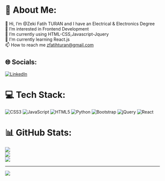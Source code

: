 # 💫 About Me:
👋 Hi, I’m @Zeki Fatih TURAN and I have an Electrical & Electronics Degree<br>👀 I’m interested in Frontend Development<br>🌱 I’m currently using HTML-CSS,Javascript-Jquery<br>🌱 I'm currently learning React.js<br>📫 How to reach me zfatihturan@gmail.com


## 🌐 Socials:
[![LinkedIn](https://img.shields.io/badge/LinkedIn-%230077B5.svg?logo=linkedin&logoColor=white)](https://linkedin.com/in/https://www.linkedin.com/in/zeki-fatih-turan-95a66022a/) 

# 💻 Tech Stack:
![CSS3](https://img.shields.io/badge/css3-%231572B6.svg?style=for-the-badge&logo=css3&logoColor=white) ![JavaScript](https://img.shields.io/badge/javascript-%23323330.svg?style=for-the-badge&logo=javascript&logoColor=%23F7DF1E) ![HTML5](https://img.shields.io/badge/html5-%23E34F26.svg?style=for-the-badge&logo=html5&logoColor=white) ![Python](https://img.shields.io/badge/python-3670A0?style=for-the-badge&logo=python&logoColor=ffdd54) ![Bootstrap](https://img.shields.io/badge/bootstrap-%23563D7C.svg?style=for-the-badge&logo=bootstrap&logoColor=white) ![jQuery](https://img.shields.io/badge/jquery-%230769AD.svg?style=for-the-badge&logo=jquery&logoColor=white) ![React](https://img.shields.io/badge/react-%2320232a.svg?style=for-the-badge&logo=react&logoColor=%2361DAFB)
# 📊 GitHub Stats:
![](https://github-readme-stats.vercel.app/api?username=zeckeybay&theme=gruvbox&hide_border=false&include_all_commits=true&count_private=false)<br/>
![](https://github-readme-streak-stats.herokuapp.com/?user=zeckeybay&theme=gruvbox&hide_border=false)<br/>
![](https://github-readme-stats.vercel.app/api/top-langs/?username=zeckeybay&theme=gruvbox&hide_border=false&include_all_commits=true&count_private=false&layout=compact)

---
[![](https://visitcount.itsvg.in/api?id=zeckeybay&icon=0&color=0)](https://visitcount.itsvg.in)

<!-- Proudly created with GPRM ( https://gprm.itsvg.in ) -->
